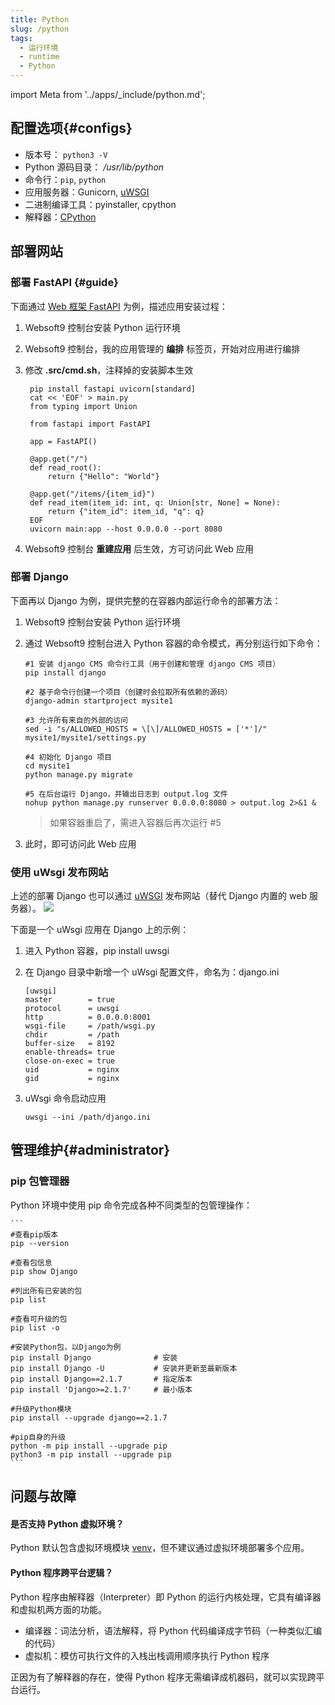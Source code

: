 ```yaml
---
title: Python
slug: /python
tags:
  - 运行环境
  - runtime
  - Python
---
```


import Meta from '../apps/_include/python.md';

<Meta name="meta" />

## 配置选项{#configs}

- 版本号： `python3 -V`
- Python 源码目录： */usr/lib/python*  
- 命令行：`pip`, `python`
- 应用服务器：Gunicorn, [uWSGI](https://uwsgi-docs.readthedocs.io/)
- 二进制编译工具：pyinstaller, cpython
- 解释器：[CPython](https://libs.websoft9.com/Websoft9/DocsPicture/zh/python/python-interpreter-websoft9.png)

## 部署网站

### 部署 FastAPI {#guide}

下面通过 [ Web 框架 FastAPI](https://github.com/tiangolo/fastapi) 为例，描述应用安装过程：

1. Websoft9 控制台安装 Python 运行环境

2. Websoft9 控制台，我的应用管理的 **编排** 标签页，开始对应用进行编排

3. 修改 **.src/cmd.sh**，注释掉的安装脚本生效
   ```
    pip install fastapi uvicorn[standard]
    cat << 'EOF' > main.py
    from typing import Union

    from fastapi import FastAPI

    app = FastAPI()

    @app.get("/")
    def read_root():
        return {"Hello": "World"}

    @app.get("/items/{item_id}")
    def read_item(item_id: int, q: Union[str, None] = None):
        return {"item_id": item_id, "q": q}
    EOF
    uvicorn main:app --host 0.0.0.0 --port 8080
   ```

4. Websoft9 控制台 **重建应用** 后生效，方可访问此 Web 应用 

### 部署 Django

下面再以 Django 为例，提供完整的在容器内部运行命令的部署方法：

1. Websoft9 控制台安装 Python 运行环境

2. 通过 Websoft9 控制台进入 Python 容器的命令模式，再分别运行如下命令：
   ```
   #1 安装 django CMS 命令行工具（用于创建和管理 django CMS 项目）
   pip install django

   #2 基于命令行创建一个项目（创建时会拉取所有依赖的源码）
   django-admin startproject mysite1

   #3 允许所有来自的外部的访问
   sed -i "s/ALLOWED_HOSTS = \[\]/ALLOWED_HOSTS = ['*']/" mysite1/mysite1/settings.py

   #4 初始化 Django 项目
   cd mysite1
   python manage.py migrate

   #5 在后台运行 Django，并输出日志到 output.log 文件
   nohup python manage.py runserver 0.0.0.0:8080 > output.log 2>&1 &
   ```
   > 如果容器重启了，需进入容器后再次运行 #5

3. 此时，即可访问此 Web 应用

### 使用 uWsgi 发布网站

上述的部署 Django 也可以通过 [uWSGI](https://uwsgi-docs.readthedocs.io/) 发布网站（替代 Django 内置的 web 服务器）。
![](https://libs.websoft9.com/Websoft9/DocsPicture/zh/python/django-behind-uwsgi-nginx.png)

下面是一个 uWsgi 应用在 Django 上的示例：

1. 进入 Python 容器，pip install uwsgi

2. 在 Django 目录中新增一个 uWsgi 配置文件，命名为：django.ini 
   ```
   [uwsgi]
   master        = true
   protocol      = uwsgi
   http          = 0.0.0.0:8001
   wsgi-file     = /path/wsgi.py
   chdir         = /path
   buffer-size   = 8192
   enable-threads= true
   close-on-exec = true
   uid           = nginx
   gid           = nginx
   ```

3. uWsgi 命令启动应用
   ```
   uwsgi --ini /path/django.ini
   ```

## 管理维护{#administrator}

### pip 包管理器

Python 环境中使用 pip 命令完成各种不同类型的包管理操作：

    ```
    #查看pip版本
    pip --version

    #查看包信息
    pip show Django

    #列出所有已安装的包
    pip list

    #查看可升级的包
    pip list -o

    #安装Python包，以Django为例
    pip install Django              # 安装
    pip install Django -U           # 安装并更新至最新版本
    pip install Django==2.1.7       # 指定版本
    pip install 'Django>=2.1.7'     # 最小版本

    #升级Python模块
    pip install --upgrade django==2.1.7

    #pip自身的升级
    python -m pip install --upgrade pip  
    python3 -m pip install --upgrade pip
    ```


## 问题与故障

#### 是否支持 Python 虚拟环境？

Python 默认包含虚拟环境模块 [venv](https://docs.python.org/zh-cn/3/tutorial/venv.html)，但不建议通过虚拟环境部署多个应用。

#### Python 程序跨平台逻辑？

Python 程序由解释器（Interpreter）即 Python 的运行内核处理，它具有编译器和虚拟机两方面的功能。

* 编译器：词法分析，语法解释，将 Python 代码编译成字节码（一种类似汇编的代码）
* 虚拟机：模仿可执行文件的入栈出栈调用顺序执行 Python 程序

正因为有了解释器的存在，使得 Python 程序无需编译成机器码，就可以实现跨平台运行。

